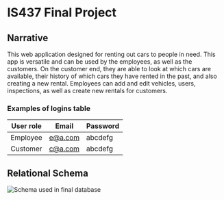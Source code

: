 # IS437 Final Project

## Narrative 
 
This web application designed for renting out cars to people in need.
This app is versatile and can be used by the employees, as well as the customers. 
On the customer end, they are able to look at which cars are available, their history of which cars they have rented in the past, and also creating a new rental. 
Employees can add and edit vehicles, users, inspections, as well as create new rentals for customers. 

### Examples of logins table

User role | Email | Password |
-----------| ---------- | ----------
Employee | e@a.com | abcdefg
Customer | c@a.com | abcdefg


## Relational Schema

![Schema used in final database](/Final-Proj/schema.jpg)

